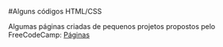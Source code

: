 #Alguns códigos HTML/CSS

Algumas páginas criadas de pequenos projetos propostos pelo FreeCodeCamp:
[Páginas](https://codepen.io/Bourbon_Jones)
